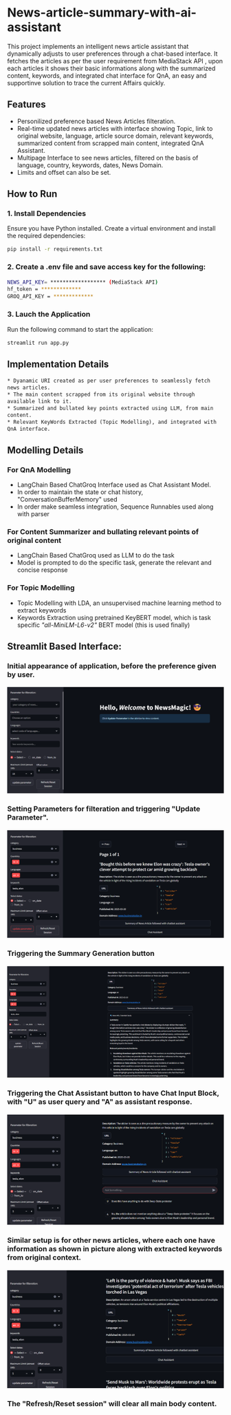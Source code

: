# News-article-summary-with-ai-assistant

This project implements an intelligent news article assistant that dynamically adjusts to user preferences through a chat-based interface. It fetches the articles as per the user requirement from MediaStack API , upon each articles it shows their basic informations along with the summarized content, keywords, and integrated chat interface for QnA, an easy and supportinve solution to trace the current Affairs quickly.

## Features
- Personilized preference based News Articles filteration.
- Real-time updated news articles with interface showing Topic, link to original website, language, article source domain, relevant keywords, summarized content from scrapped main content, integrated QnA Assistant.
- Multipage Interface to see news articles, filtered on the basis of language, country, keywords, dates, News Domain.
- Limits and offset can also be set.

## How to Run

### 1. Install Dependencies
Ensure you have Python installed. Create a virtual environment and install the required dependencies:

```bash
pip install -r requirements.txt
```

### 2. Create a .env file and save access key for the following:

```bash
NEWS_API_KEY= ****************** (MediaStack API)
hf_token = *************
GROQ_API_KEY = *************
```
### 3. Lauch the Application
Run the following command to start the application:

```bash
streamlit run app.py
```

## Implementation Details
<!-- * **MediaStack API integration :** -->
    * Dyanamic URI created as per user preferences to seamlessly fetch news articles.
    * The main content scrapped from its original website through available link to it.
    * Summarized and bullated key points extracted using LLM, from main content.
    * Relevant KeyWords Extracted (Topic Modelling), and integrated with QnA interface.

## Modelling Details
### For QnA Modelling
- LangChain Based ChatGroq Interface used as Chat Assistant Model.
- In order to maintain the state or chat history, "ConversationBufferMemory" used
- In order make seamless integration, Sequence Runnables used along with parser
### For Content Summarizer and bullating relevant points of original content
- LangChain Based ChatGroq used as LLM to do the task
- Model is prompted to do the specific task, generate the relevant and concise response 
### For Topic Modelling
- Topic Modelling with LDA, an unsupervised machine learning method to extract keywords
- Keywords Extraction using pretrained KeyBERT model, which is task specific *"all-MiniLM-L6-v2"* BERT model (this is used finally)


## Streamlit Based Interface:

### Initial appearance of application, before the preference given by user.
#### ![Initial Logo](images\image1.png) 


### Setting Parameters for filteration and triggering "Update Parameter".
#### ![Initial Logo](images\image2.png)

### Triggering the Summary Generation button
#### ![Initial Logo](images\image3.png)


### Triggering the Chat Assistant button to have Chat Input Block, with "U" as user query and "A" as assistant response.
#### ![Initial Logo](images\image4.png)

### Similar setup is for other news articles, where each one have information as shown in picture along with extracted keywords from original context.
#### ![Initial Logo](images\image5.png)

### The "Refresh/Reset session" will clear all main body content.
